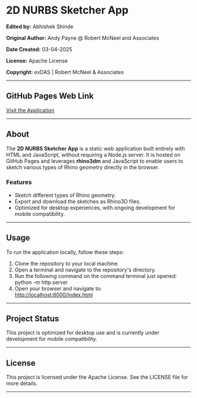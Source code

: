 # 2D NURBS Sketcher App

**Edited by:** Abhishek Shinde  

**Original Author:** Andy Payne @ Robert McNeel and Associates

**Date Created:** 03-04-2025

**License:** Apache License  

**Copyright:** exDAS | Robert McNeel & Associates  

---

## GitHub Pages Web Link  
[Visit the Application](https://inquisitiveas.github.io/2DNurbsketcherApp/)

---

## **About**

The **2D NURBS Sketcher App** is a static web application built entirely with HTML and JavaScript, without requiring a Node.js server. It is hosted on GitHub Pages and leverages **rhino3dm** and JavaScript to enable users to sketch various types of Rhino geometry directly in the browser. 

### **Features**
- Sketch different types of Rhino geometry.
- Export and download the sketches as Rhino3D files.
- Optimized for desktop experiences, with ongoing development for mobile compatibility.

---

## **Usage**

To run the application locally, follow these steps:

1. Clone the repository to your local machine.
2. Open a terminal and navigate to the repository's directory.
3. Run the following command on the command terminal just opened: python -m http.server 
4. Open your browser and navigate to:  
   [http://localhost:8000/index.html](http://localhost:8000/index.html)

---

## **Project Status**

This project is optimized for desktop use and is currently under development for mobile compatibility.

---

## **License**

This project is licensed under the Apache License. See the LICENSE file for more details.

---

